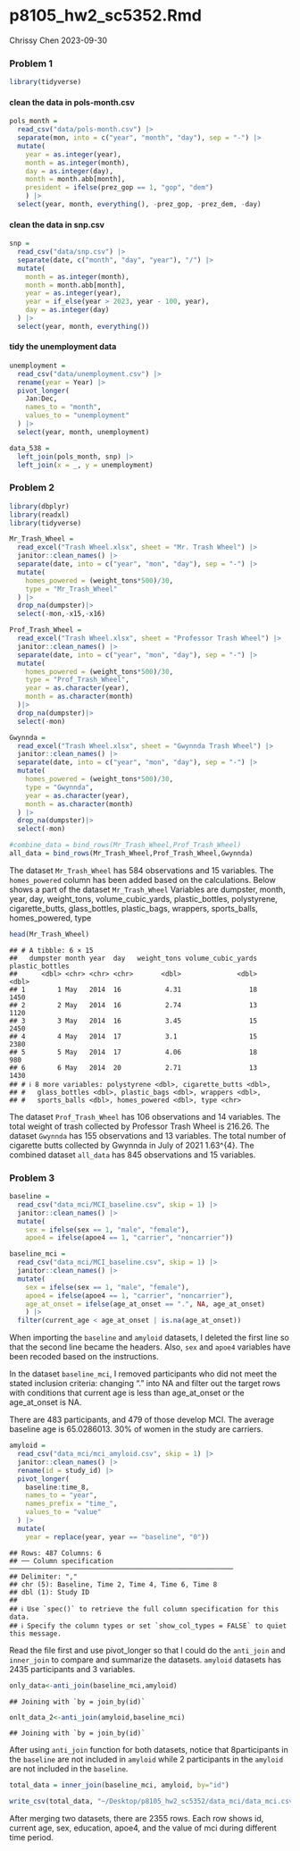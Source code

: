 p8105_hw2_sc5352.Rmd
================
Chrissy Chen
2023-09-30

### Problem 1

``` r
library(tidyverse)
```

#### clean the data in pols-month.csv

``` r
pols_month = 
  read_csv("data/pols-month.csv") |>
  separate(mon, into = c("year", "month", "day"), sep = "-") |>
  mutate(
    year = as.integer(year), 
    month = as.integer(month), 
    day = as.integer(day),
    month = month.abb[month],
    president = ifelse(prez_gop == 1, "gop", "dem")
    ) |>
  select(year, month, everything(), -prez_gop, -prez_dem, -day)
```

#### clean the data in snp.csv

``` r
snp = 
  read_csv("data/snp.csv") |>
  separate(date, c("month", "day", "year"), "/") |>
  mutate(
    month = as.integer(month),
    month = month.abb[month],
    year = as.integer(year),
    year = if_else(year > 2023, year - 100, year),
    day = as.integer(day)
  ) |>
  select(year, month, everything())
```

#### tidy the unemployment data

``` r
unemployment = 
  read_csv("data/unemployment.csv") |>
  rename(year = Year) |>
  pivot_longer(
    Jan:Dec, 
    names_to = "month",
    values_to = "unemployment"
  ) |>
  select(year, month, unemployment)
```

``` r
data_538 = 
  left_join(pols_month, snp) |>
  left_join(x = _, y = unemployment)
```

### Problem 2

``` r
library(dbplyr)
library(readxl)
library(tidyverse)
```

``` r
Mr_Trash_Wheel = 
  read_excel("Trash Wheel.xlsx", sheet = "Mr. Trash Wheel") |>
  janitor::clean_names() |> 
  separate(date, into = c("year", "mon", "day"), sep = "-") |>
  mutate(
    homes_powered = (weight_tons*500)/30,
    type = "Mr_Trash_Wheel"
  ) |>
  drop_na(dumpster)|>
  select(-mon,-x15,-x16) 

Prof_Trash_Wheel = 
  read_excel("Trash Wheel.xlsx", sheet = "Professor Trash Wheel") |>
  janitor::clean_names() |>
  separate(date, into = c("year", "mon", "day"), sep = "-") |>
  mutate(
    homes_powered = (weight_tons*500)/30,
    type = "Prof_Trash_Wheel",
    year = as.character(year), 
    month = as.character(month)
  )|>
  drop_na(dumpster)|>
  select(-mon)

Gwynnda = 
  read_excel("Trash Wheel.xlsx", sheet = "Gwynnda Trash Wheel") |>
  janitor::clean_names() |>
  separate(date, into = c("year", "mon", "day"), sep = "-") |>
  mutate(
    homes_powered = (weight_tons*500)/30,
    type = "Gwynnda",
    year = as.character(year), 
    month = as.character(month)
  ) |>
  drop_na(dumpster)|>
  select(-mon)

#combine_data = bind_rows(Mr_Trash_Wheel,Prof_Trash_Wheel)
all_data = bind_rows(Mr_Trash_Wheel,Prof_Trash_Wheel,Gwynnda)
```

The dataset `Mr_Trash_Wheel` has 584 observations and 15 variables. The
`homes_powered` column has been added based on the calculations. Below
shows a part of the dataset `Mr_Trash_Wheel` Variables are dumpster,
month, year, day, weight_tons, volume_cubic_yards, plastic_bottles,
polystyrene, cigarette_butts, glass_bottles, plastic_bags, wrappers,
sports_balls, homes_powered, type

``` r
head(Mr_Trash_Wheel)
```

    ## # A tibble: 6 × 15
    ##   dumpster month year  day   weight_tons volume_cubic_yards plastic_bottles
    ##      <dbl> <chr> <chr> <chr>       <dbl>              <dbl>           <dbl>
    ## 1        1 May   2014  16           4.31                 18            1450
    ## 2        2 May   2014  16           2.74                 13            1120
    ## 3        3 May   2014  16           3.45                 15            2450
    ## 4        4 May   2014  17           3.1                  15            2380
    ## 5        5 May   2014  17           4.06                 18             980
    ## 6        6 May   2014  20           2.71                 13            1430
    ## # ℹ 8 more variables: polystyrene <dbl>, cigarette_butts <dbl>,
    ## #   glass_bottles <dbl>, plastic_bags <dbl>, wrappers <dbl>,
    ## #   sports_balls <dbl>, homes_powered <dbl>, type <chr>

The dataset `Prof_Trash_Wheel` has 106 observations and 14 variables.
The total weight of trash collected by Professor Trash Wheel is 216.26.
The dataset `Gwynnda` has 155 observations and 13 variables. The total
number of cigarette butts collected by Gwynnda in July of 2021 1.63^{4}.
The combined dataset `all_data` has 845 observations and 15 variables.

### Problem 3

``` r
baseline = 
  read_csv("data_mci/MCI_baseline.csv", skip = 1) |>
  janitor::clean_names() |>
  mutate(
    sex = ifelse(sex == 1, "male", "female"),
    apoe4 = ifelse(apoe4 == 1, "carrier", "noncarrier"))

baseline_mci = 
  read_csv("data_mci/MCI_baseline.csv", skip = 1) |>
  janitor::clean_names() |>
  mutate(
    sex = ifelse(sex == 1, "male", "female"),
    apoe4 = ifelse(apoe4 == 1, "carrier", "noncarrier"),
    age_at_onset = ifelse(age_at_onset == ".", NA, age_at_onset)
    ) |>
  filter(current_age < age_at_onset | is.na(age_at_onset))
```

When importing the `baseline` and `amyloid` datasets, I deleted the
first line so that the second line became the headers. Also, `sex` and
`apoe4` variables have been recoded based on the instructions.

In the dataset `baseline_mci`, I removed participants who did not meet
the stated inclusion criteria: changing “.” into NA and filter out the
target rows with conditions that current age is less than age_at_onset
or the age_at_onset is NA.

There are 483 participants, and 479 of those develop MCI. The average
baseline age is 65.0286013. 30% of women in the study are carriers.

``` r
amyloid = 
  read_csv("data_mci/mci_amyloid.csv", skip = 1) |>
  janitor::clean_names() |>
  rename(id = study_id) |>
  pivot_longer(
    baseline:time_8,
    names_to = "year",
    names_prefix = "time_",
    values_to = "value"
  ) |>
  mutate(
    year = replace(year, year == "baseline", "0"))
```

    ## Rows: 487 Columns: 6
    ## ── Column specification ────────────────────────────────────────────────────────
    ## Delimiter: ","
    ## chr (5): Baseline, Time 2, Time 4, Time 6, Time 8
    ## dbl (1): Study ID
    ## 
    ## ℹ Use `spec()` to retrieve the full column specification for this data.
    ## ℹ Specify the column types or set `show_col_types = FALSE` to quiet this message.

Read the file first and use pivot_longer so that I could do the
`anti_join` and `inner_join` to compare and summarize the datasets.
`amyloid` datasets has 2435 participants and 3 variables.

``` r
only_data<-anti_join(baseline_mci,amyloid)
```

    ## Joining with `by = join_by(id)`

``` r
onlt_data_2<-anti_join(amyloid,baseline_mci)
```

    ## Joining with `by = join_by(id)`

After using `anti_join` function for both datasets, notice that
8participants in the `baseline` are not included in `amyloid` while 2
participants in the `amyloid` are not included in the `baseline`.

``` r
total_data = inner_join(baseline_mci, amyloid, by="id")

write_csv(total_data, "~/Desktop/p8105_hw2_sc5352/data_mci/data_mci.csv")
```

After merging two datasets, there are 2355 rows. Each row shows id,
current age, sex, education, apoe4, and the value of mci during
different time period.
